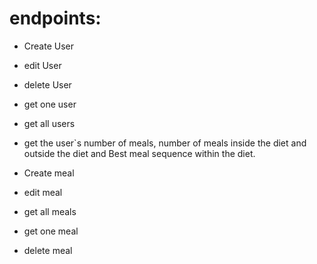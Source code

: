 # endpoints:

- Create User
- edit User
- delete User
- get one user
- get all users
- get the user`s number of meals, number of meals inside the diet and outside the diet and Best meal sequence within the diet.

- Create meal
- edit meal
- get all meals
- get one meal
- delete meal
